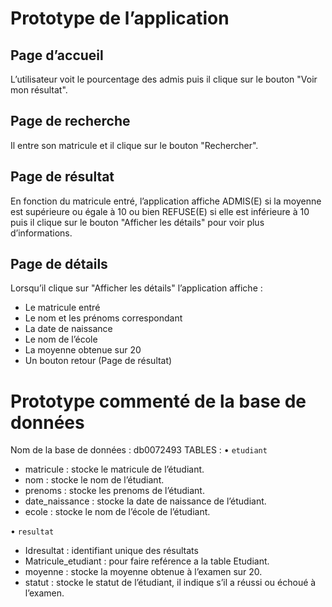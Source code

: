 # Prototype de l’application
## Page d’accueil 
L’utilisateur voit le pourcentage des admis puis il clique sur le bouton "Voir mon résultat". 

## Page de recherche 
Il entre son matricule et il clique sur le bouton "Rechercher".

## Page de résultat
En fonction du matricule entré, l’application affiche ADMIS(E) si la moyenne est supérieure ou égale à 10 ou bien REFUSE(E) si elle est inférieure à 10 
puis il clique sur le bouton "Afficher les détails" pour voir plus d’informations.

## Page de détails 
Lorsqu’il clique sur "Afficher les détails" l’application affiche : 
-	Le matricule entré
-	Le nom et les prénoms correspondant
-	La date de naissance 
-	Le nom de l’école 
-	La moyenne obtenue sur 20
-	Un bouton retour (Page de résultat)

  
# Prototype commenté de la base de données
Nom de la base de données : db0072493
TABLES :
•	`etudiant` 
-	matricule : stocke le matricule de l’étudiant.
-	nom : stocke le nom de l’étudiant.
-	prenoms : stocke les prenoms de l’étudiant.
-	date_naissance : stocke la date de naissance de l’étudiant.
-	ecole : stocke le nom de l’école de l’étudiant.

•	`resultat` 
-	Idresultat : identifiant unique des résultats
-	Matricule_etudiant : pour faire reférence a la table Etudiant.
-	moyenne : stocke la moyenne obtenue à l’examen sur 20. 
-	statut : stocke le statut de l’étudiant, il indique s’il a réussi ou échoué à l’examen. 
